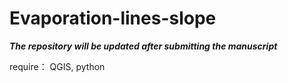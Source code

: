 # Evaporation-lines-slope

***The repository will be updated after submitting the manuscript***

require： QGIS, python

